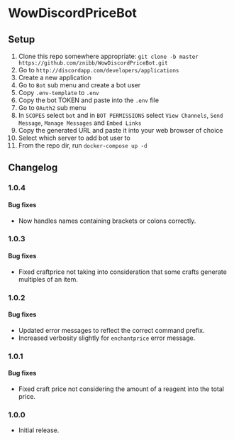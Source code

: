 # WowDiscordPriceBot

## Setup
1. Clone this repo somewhere appropriate: `git clone -b master https://github.com/znibb/WowDiscordPriceBot.git`
1. Go to `http://discordapp.com/developers/applications`
1. Create a new application
1. Go to `Bot` sub menu and create a bot user
1. Copy `.env-template` to `.env`
1. Copy the bot TOKEN and paste into the `.env` file
1. Go to `OAuth2` sub menu
1. In `SCOPES` select `bot` and in `BOT PERMISSIONS` select `View Channels`, `Send Message`, `Manage Messages` and `Embed Links`
1. Copy the generated URL and paste it into your web browser of choice
1. Select which server to add bot user to
1. From the repo dir, run `docker-compose up -d`

## Changelog
### 1.0.4
#### Bug fixes
- Now handles names containing brackets or colons correctly.

### 1.0.3
#### Bug fixes
- Fixed craftprice not taking into consideration that some crafts generate multiples of an item.

### 1.0.2
#### Bug fixes
- Updated error messages to reflect the correct command prefix.
- Increased verbosity slightly for `enchantprice` error message.

### 1.0.1
#### Bug fixes
- Fixed craft price not considering the amount of a reagent into the total price.

### 1.0.0
- Initial release.
